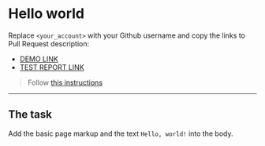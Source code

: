 # Hello world
Replace `<your_account>` with your Github username and copy the links to Pull Request description:
- [DEMO LINK](https://YuraShkvyrko.github.io/layout_hello-world/)
- [TEST REPORT LINK](https://YuraShkvyrko.github.io/layout_hello-world/report/html_report/)

> Follow [this instructions](https://mate-academy.github.io/layout_task-guideline/#how-to-solve-the-layout-tasks-on-github)
___

## The task
Add the basic page markup and the text `Hello, world!` into the body.

